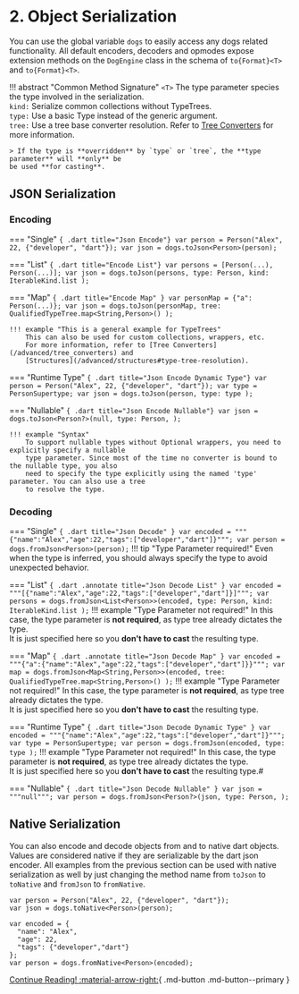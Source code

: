 # 2. Object Serialization

You can use the global variable `dogs` to easily access any dogs related functionality.
All default encoders, decoders and opmodes expose extension methods on the `DogEngine` class
in the schema of `to{Format}<T>` and `to{Format}<T>`.

!!! abstract "Common Method Signature"
    `<T>` The type parameter species the type involved in the serialization.  
    `kind:` Serialize common collections without TypeTrees.  
    `type:` Use a basic Type instead of the generic argument.  
    `tree:` Use a tree base converter resolution. Refer to 
    [Tree Converters](/advanced/tree_converters) for more information.

    > If the type is **overridden** by `type` or `tree`, the **type parameter** will **only** be 
    be used **for casting**.


## JSON Serialization
### Encoding
=== "Single"
    ``` { .dart title="Json Encode"}
    var person = Person("Alex", 22, {"developer", "dart"});
    var json = dogs.toJson<Person>(person);
    ```

=== "List"
    ``` { .dart title="Encode List"}
    var persons = [Person(...), Person(...)];
    var json = dogs.toJson(persons,
        type: Person,
        kind: IterableKind.list
    );
    ```

=== "Map"
    ``` { .dart title="Encode Map" }
    var personMap = {"a": Person(...)};
    var json = dogs.toJson(personMap,
        tree: QualifiedTypeTree.map<String,Person>()
    );
    ```

    !!! example "This is a general example for TypeTrees"
        This can also be used for custom collections, wrappers, etc.  
        For more information, refer to [Tree Converters](/advanced/tree_converters) and
        [Structures](/advanced/structures#type-tree-resolution).

=== "Runtime Type"
    ``` { .dart title="Json Encode Dynamic Type"}
    var person = Person("Alex", 22, {"developer", "dart"});
    var type = PersonSupertype;
    var json = dogs.toJson(person,
    type: type
    );
    ```

=== "Nullable"
    ``` { .dart title="Json Encode Nullable"}
    var json = dogs.toJson<Person?>(null,
    type: Person,
    );
    ```

    !!! example "Syntax"
        To support nullable types without Optional wrappers, you need to explicitly specify a nullable
        type parameter. Since most of the time no converter is bound to the nullable type, you also
        need to specify the type explicitly using the named 'type' parameter. You can also use a tree
        to resolve the type.

### Decoding

=== "Single"
    ``` { .dart title="Json Decode" }
    var encoded = """{"name":"Alex","age":22,"tags":["developer","dart"]}""";
    var person = dogs.fromJson<Person>(person);
    ```
    !!! tip "Type Parameter required!"
        Even when the type is inferred, you should always specify the type
        to avoid unexpected behavior.

=== "List"
    ``` { .dart .annotate title="Json Decode List" }
    var encoded = """[{"name":"Alex","age":22,"tags":["developer","dart"]}]""";
    var persons = dogs.fromJson<List<Person>>(encoded,
        type: Person,
        kind: IterableKind.list
    );
    ```
    !!! example "Type Parameter not required!"
        In this case, the type parameter is **not required**, as type tree already dictates the type.  
        It is just specified here so you **don't have to cast** the resulting type.

=== "Map"
    ``` { .dart .annotate title="Json Decode Map" }
    var encoded = """{"a":{"name":"Alex","age":22,"tags":["developer","dart"]}}""";
    var map = dogs.fromJson<Map<String,Person>>(encoded,
        tree: QualifiedTypeTree.map<String,Person>()
    );
    ```
    !!! example "Type Parameter not required!" 
        In this case, the type parameter is **not required**, as type tree already dictates the type.  
        It is just specified here so you **don't have to cast** the resulting type.

=== "Runtime Type"
    ``` { .dart title="Json Decode Dynamic Type" }
    var encoded = """{"name":"Alex","age":22,"tags":["developer","dart"]}""";
    var type = PersonSupertype;
    var person = dogs.fromJson(encoded,
    type: type
    );
    ```
    !!! example "Type Parameter not required!"
        In this case, the type parameter is **not required**, as type tree already dictates the type.  
        It is just specified here so you **don't have to cast** the resulting type.#

=== "Nullable"
    ``` { .dart title="Json Decode Nullable" }
    var json = """null""";
    var person = dogs.fromJson<Person?>(json,
    type: Person,
    );
    ```

## Native Serialization

You can also encode and decode objects from and to native dart objects.
Values are considered native if they are serializable by the dart json encoder.
All examples from the previous section can be used with native serialization as well by just
changing the method name from `toJson` to `toNative` and `fromJson` to `fromNative`.

``` { .dart title="Native Encode"}
var person = Person("Alex", 22, {"developer", "dart"});
var json = dogs.toNative<Person>(person);
```

``` { .dart title="Native Decode"}
var encoded = {
  "name": "Alex",
  "age": 22,
  "tags": {"developer","dart"}
};
var person = dogs.fromNative<Person>(encoded);
```

[Continue Reading! :material-arrow-right:](/projection/){ .md-button .md-button--primary }